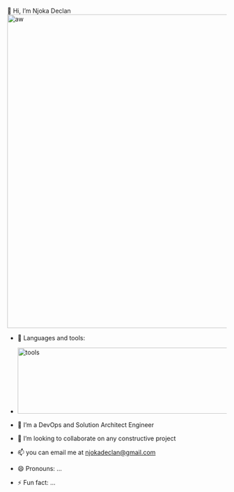 👋 Hi, I’m Njoka Declan
<img width="544" height="718" alt="aw" src="https://github.com/user-attachments/assets/d67769c4-552d-47d9-ad64-b3b2e51c0d06" />

- 👀 Languages and tools:
- <img width="945" height="151" alt="tools" src="https://github.com/user-attachments/assets/85e5e9ce-f116-4267-b0bb-507ae26cfc38" />

- 🌱 I’m a DevOps and Solution Architect Engineer
- 💞️ I’m looking to collaborate on any constructive project
- 📫 you can email me at njokadeclan@gmail.com
- 😄 Pronouns: ...
- ⚡ Fun fact: ...

<!---
njokadeclan/njokadeclan is a ✨ special ✨ repository because its `README.md` (this file) appears on your GitHub profile.
You can click the Preview link to take a look at your changes.
--->
